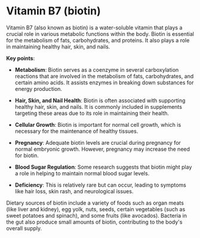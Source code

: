 # Vitamin B7 (biotin)

Vitamin B7 (also known as biotin) is a water-soluble vitamin that plays a crucial role in various metabolic functions within the body. Biotin is essential for the metabolism of fats, carbohydrates, and proteins. It also plays a role in maintaining healthy hair, skin, and nails.

**Key points**:

* **Metabolism**: Biotin serves as a coenzyme in several carboxylation reactions that are involved in the metabolism of fats, carbohydrates, and certain amino acids. It assists enzymes in breaking down substances for energy production.

* **Hair, Skin, and Nail Health**: Biotin is often associated with supporting healthy hair, skin, and nails. It is commonly included in supplements targeting these areas due to its role in maintaining their health.

* **Cellular Growth**: Biotin is important for normal cell growth, which is necessary for the maintenance of healthy tissues.

* **Pregnancy**: Adequate biotin levels are crucial during pregnancy for normal embryonic growth. However, pregnancy may increase the need for biotin.

* **Blood Sugar Regulation**: Some research suggests that biotin might play a role in helping to maintain normal blood sugar levels.

* **Deficiency**: This is relatively rare but can occur, leading to symptoms like hair loss, skin rash, and neurological issues.

Dietary sources of biotin include a variety of foods such as organ meats (like liver and kidney), egg yolk, nuts, seeds, certain vegetables (such as sweet potatoes and spinach), and some fruits (like avocados). Bacteria in the gut also produce small amounts of biotin, contributing to the body's overall supply.

